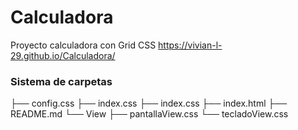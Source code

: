 # Calculadora

Proyecto calculadora con Grid CSS
https://vivian-l-29.github.io/Calculadora/

### Sistema de carpetas
├── config.css
├── index.css
├── index.css
├── index.html
├── README.md
└── View
    ├── pantallaView.css
    └── tecladoView.css

